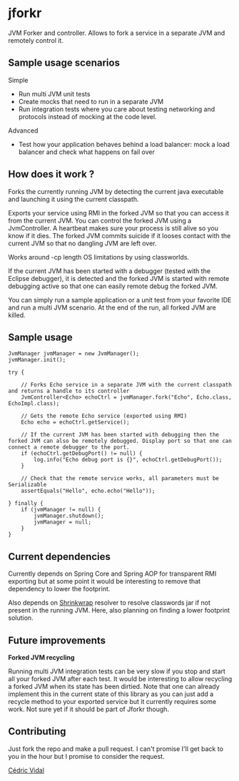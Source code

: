 jforkr
======

JVM Forker and controller. Allows to fork a service in a separate JVM and remotely control it.

Sample usage scenarios
----------------------

Simple

- Run multi JVM unit tests
- Create mocks that need to run in a separate JVM
- Run integration tests where you care about testing networking and protocols instead of mocking at the code level.

Advanced

- Test how your application behaves behind a load balancer: mock a load balancer and check what happens on fail over

How does it work ?
------------------

Forks the currently running JVM by detecting the current java executable and launching it using the current classpath.

Exports your service using RMI in the forked JVM so that you can access it from the current JVM.
You can control the forked JVM using a JvmController.
A heartbeat makes sure your process is still alive so you know if it dies.
The forked JVM commits suicide if it looses contact with the current JVM so that no dangling JVM are left over.

Works around -cp length OS limitations by using classworlds.

If the current JVM has been started with a debugger (tested with the Eclipse debugger), it is detected and the forked JVM is started with remote debugging active so that one can easily remote debug the forked JVM.

You can simply run a sample application or a unit test from your favorite IDE and run a multi JVM scenario. At the end of the run, all forked JVM are killed.

Sample usage
------------

	JvmManager jvmManager = new JvmManager();
	jvmManager.init();

	try {
	
		// Forks Echo service in a separate JVM with the current classpath and returns a handle to its controller
		JvmController<Echo> echoCtrl = jvmManager.fork("Echo", Echo.class, EchoImpl.class);
		
		// Gets the remote Echo service (exported using RMI)
		Echo echo = echoCtrl.getService();

		// If the current JVM has been started with debugging then the forked JVM can also be remotely debugged. Display port so that one can connect a remote debugger to the port.
		if (echoCtrl.getDebugPort() != null) {
			log.info("Echo debug port is {}", echoCtrl.getDebugPort());
		}

		// Check that the remote service works, all parameters must be Serializable
		assertEquals("Hello", echo.echo("Hello"));

	} finally {
		if (jvmManager != null) {
			jvmManager.shutdown();
			jvmManager = null;
		}
	}

Current dependencies
--------------------

Currently depends on Spring Core and Spring AOP for transparent RMI exporting but at some point it would be interesting to remove that dependency to lower the footprint.

Also depends on [Shrinkwrap](http://www.jboss.org/shrinkwrap) resolver to resolve classwords jar if not present in the running JVM. Here, also planning on finding a lower footprint solution.

Future improvements
-------------------

**Forked JVM recycling**

Running multi JVM integration tests can be very slow if you stop and start all your forked JVM after each test. It would be interesting to allow recycling a forked JVM when its state has been dirtied. Note that one can already implement this in the current state of this library as you can just add a recycle method to your exported service but it currently requires some work. Not sure yet if it should be part of Jforkr though.

Contributing
------------

Just fork the repo and make a pull request. I can't promise I'll get back to you in the hour but I promise to consider the request.

[Cédric Vidal](http://vidal.biz)
